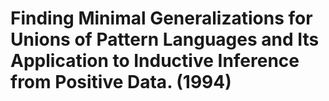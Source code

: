 # Finding Minimal Generalizations for Unions of Pattern Languages and Its Application to Inductive Inference from Positive Data. (1994)
